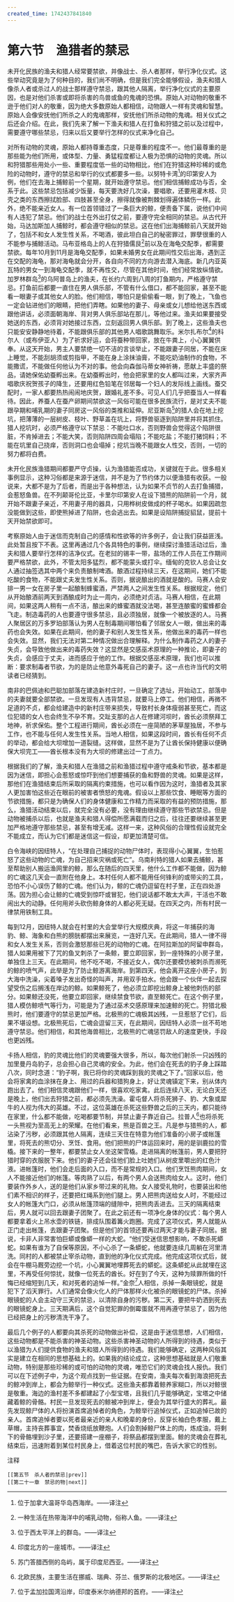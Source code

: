 ```yaml
---
created_time: 1742437841840
---
```

# 第六节　渔猎者的禁忌

未开化民族的渔夫和猎人经常要禁欲，并像战士、杀人者那样，举行净化仪式。这些举动究竟是为了何种目的，我们尚不明确，但是我们完全能够假设，渔夫和猎人像杀人者或杀过人的战士那样遵守禁忌，跟其他人隔离，举行净化仪式的主要原因，也是对他们杀害或即将杀害的鸟兽或鱼的鬼魂的恐惧。原始人对动物的敬重不逊于他们对人的敬重，因为绝大多数原始人都相信，动物跟人一样有灵魂和智慧。原始人会像安抚他们所杀之人的鬼魂那样，安抚他们所杀动物的鬼魂。相关仪式之后还会介绍。在此，我们先来了解一下渔夫和猎人在打鱼和狩猎之前以及过程中，需要遵守哪些禁忌，归来以后又要举行怎样的仪式来净化自己。

对所有动物的灵魂，原始人都持尊重态度，只是尊重的程度不一。他们最尊重的是那些能为他们所用，或体型、力量、勇猛程度都让人极为恐惧的动物的灵魂。所以和狩猎那些用处小一些、重要程度低一些的动物相比，他们在狩猎这种珍稀的或危险的动物时，遵守的禁忌和举行的仪式都要多一些。以努特卡湾[^8]的印第安人为例，他们在去海上捕鲸前一个星期，就开始遵守禁忌。他们相信捕鲸成功与否，全系于此。这些禁忌包括减少饭量，每天要洗好几次澡，要唱歌，还要用灌木枝、贝壳之类的东西擦拭脸部、四肢甚至全身，擦得就像被荆棘划得遍体鳞伤一样。此外，绝不能亲近女人。有一位首领错过了一条巨大的鲸，便责备下属，说他们中间有人违犯了禁忌。他们的战士在外出打仗之前，要遵守完全相同的禁忌。从古代开始，马达加斯加人捕鲸时，都会遵守相似的禁忌。这在他们出海捕鲸前八天就开始了，包括不和女人发生性关系，不喝酒，彼此坦白自己的秘密罪过，罪孽很重的人不能参与捕鲸活动。马布亚格岛上的人在狩猎儒艮[^9]前以及在海龟交配季，都需要禁欲。每年10月到11月是海龟交配季，如果未婚男女在此期间性交后出海，遇到正在交配的海龟，那对海龟就会分开，各自向不同的方向游去潜入海底。新几内亚英瓦特的男女一到海龟交配季，就不再性交，尽管在其他时间，他们经常放纵情欲。加罗林群岛[^10]的乌阿普岛上的渔夫，在长约六周到八周的打鱼期内，严格遵守禁忌。打鱼前后都要一直住在男人俱乐部，不管有什么借口，都不能回家，甚至不能看一眼妻子或其他女人的脸。他们相信，哪怕只是偷偷看一眼，到了晚上，飞鱼也一定会钻进他们的眼睛，把他们弄瞎。如果他的妻子、母亲或女儿想给他送东西或跟他讲话，必须面朝海岸、背对男人俱乐部站在那儿，等他过来。渔夫如果要接受她送的东西，必须背对她接过东西，立刻返回男人俱乐部。到了晚上，这些渔夫也只能安安静静地待着，不能跟俱乐部的其他男人唱歌跳舞取乐。米尔扎布尔[^11]的科尔人（或布伊亚人）为了祈求好运，会将蚕种带回家，放在牛粪上，小心翼翼供奉。从这天开始，男主人要禁绝一切不洁的言谈举止，不能跟妻子同居，不能在床上睡觉，不能刮胡须或剪指甲，不能在身上涂抹油膏，不能吃奶油制作的食物，不能撒谎，不能做任何他认为不对的事。他会向森伽马蒂女神祈祷，愿献上丰盛的祭品，请她保佑幼蚕孵出来。在幼蚕孵出时，他会把家里的女人都叫过来，大家齐声唱歌庆祝贺孩子的降生，还要用红色铅笔在邻居每一个妇人的发际线上画线。蚕交配时，一家人都要热热闹闹地庆贺，跟婚礼差不多。可见人们几乎把蚕当人一样看待。因此，养蚕人在蚕产卵期间禁欲这一风俗可能在很多民族流行，是对丈夫不能跟孕期和哺乳期的妻子同房这一风俗的类推和延伸。尼亚斯岛[^12]的猎人会在地上挖坑，把薄薄的一层树皮、枝叶、野草盖在坑上，将野兽驱逐到陷阱里并将其抓住。猎人挖坑时，必须严格遵守以下禁忌：不能吐口水，否则野兽会觉得这个陷阱很脏，不肯掉进去；不能大笑，否则陷阱四周会塌陷；不能吃盐；不能打猪饲料；不能在坑里自己挠痒，否则洞口也会塌掉；挖坑当晚不能跟女人性交，否则，一切的努力都将白费。

未开化民族渔猎期间都要严守贞操，认为渔猎能否成功，关键就在于此。很多相关事例显示，这种习俗都是来源于迷信，并不是为了节约体力以便渔猎有收获。一般说来，大都不是为了后者，而是出于各种想法，认为如果不贞节的人去打鱼捕猎，会惹怒鱼兽。在不列颠哥伦比亚，卡里尔印第安人在设下猎熊的陷阱前一个月，就开始不跟妻子亲近，不用妻子用的器具，只用桦树皮做成的杯子喝水。如果因疏忽没能做到这些，即使熊掉进了陷阱，也会逃出去。如果是设陷阱捕捉貂鼠，提前十天开始禁欲即可。

考察原始人由于迷信而克制自己的感情和性欲等的许多例子，会让我们获益匪浅。此处暂且按下不表。这里再通过几个各具特色的事例，继续探讨渔猎活动过后，渔夫和猎人要举行怎样的洁净仪式。在老挝的锡丰一带，盐场的工作人员在工作期间要严格禁欲，此外，不管太阳多猛烈，都不能蒙头或打伞。缅甸的克钦人总会让女人通过抽签选其中两个来负责酿制啤酒。酿酒过程持续三天，在这期间，她们不能吃酸的食物，不能跟丈夫发生性关系。否则，据说酿出的酒就是酸的。马赛人会安排一男一女在房子里一起酿制蜂蜜酒，严禁两人之间发生性关系。根据规定，他们从开始酿酒前两天到酒酿成时为止一周内，必须绝对贞洁。马赛人相信，在此期间，如果这两人稍有一点不洁，酿出来的蜂蜜酒就没法喝，甚至连酿蜜的蜜蜂都会飞走。制造毒药的人也要遵守很多禁忌，且必须独居，就像一个被放逐的人。马赛人聚居区的万多罗珀部落认为男人在制毒期间哪怕看了邻居女人一眼，做出来的毒药也会失效。如果在此期间，他的妻子和别人发生性关系，他做出来的毒药一样也会失效。显然，我们无法对第二种情况做出合理解释。为什么制作毒药之人的妻子失贞，会导致他做出来的毒药失效？这显然是交感巫术原理的一种推论，即妻子的失贞，会感应于丈夫，进而感应于他的工作。根据交感巫术原理，我们也可以推断：要求制毒者节欲，为的是防止他意外毒死自己的妻子。这一点也许当代的文明读者已经猜到。

南非的巴佩迪和巴聪加部落在建造新村庄时，一旦确定了选址，开始动工，部落中的夫妻就要全部禁欲。一旦发现有人违背禁忌，就要马上停工。他们相信，再微不足道的不贞，都会给建造中的新村庄带来损失，导致村长身体瘦弱甚至死亡，而这位犯错的女人也会终生不孕不育。交趾支那的占人在修建河坝时，酋长必须祭拜工地神，祈求保佑。整个工程进行期间，酋长必须在一座简陋的茅草屋独居，不参与工作，也不能与任何人发生性关系。当地人相信，如果这段时间，酋长有任何不贞的举动，都会给大坝增加一道裂缝。这样做，显然不是为了让酋长保持健康以便确保大坝完工——酋长根本没有为大坝的修建出过一丁点力。

根据我们的了解，渔夫和猎人在渔猎之前和渔猎过程中遵守戒条和节欲，基本都是因为迷信，即担心会惹怒或惊吓到他们想要捕获的鱼和野兽的灵魂。如果是这样，那他们在渔猎结束后所采取的隔离约束措施，也可以看作因为这时，渔猎者及其家人更加害怕这些近在眼前的被害者愤怒的鬼魂。假设以上那些饮食、睡眠等方面的节欲措施，都只是为确保人们的身体健康和工作精力而采取的有益的预防措施，那么，渔猎活动结束以后，就完全没有必要，没有理由继续遵守那些节欲禁忌。但是动物被捕杀以后，也就是渔夫和猎人得偿所愿满载而归之后，往往还要继续甚至更加严格地遵守那些禁忌，甚至有增无减。这样一来，这种风俗的合理性假设就完全不能成立，而认为它们都是迷信这一假设，却更加清楚可信。

白令海峡的因纽特人，“在处理自己捕捉的动物尸体时，表现得小心翼翼，生怕惹怒了这些动物的亡魂，为自己招来灾祸或死亡”。乌南利特的猎人如果去捕鲸，甚至帮助别人搬运渔网里的鲸，那么在随后的四天里，他什么工作都不能做，因为鲸的亡魂这几天会一直附在他身上。本村任何人都不能用任何锋利的或带尖的工具，恐怕不小心误伤了鲸的亡魂。他们认为，鲸的亡魂仍逗留在村子里，正在四处游荡。因为担心会让鲸的亡魂受到惊吓或冒犯，他们说话都不敢太大声，干活也不敢闹出大的动静。任何用斧头砍伤鲸身体的人都必死无疑。在四天之内，所有村民一律禁用铁制工具。

每到12月，因纽特人就会在村里的大会堂举行大规模庆典，将这一年捕获的海豹、鲸、海象和白熊的膀胱都摆出来展览，一连好几天。在此期间，猎人一律不得和女人发生关系，否则会激怒那些已死的动物的亡魂。在阿拉斯加的阿留申群岛，猎人如果用被下了咒的鱼叉刺杀了一条鲸，要立即回家，到一座特殊的小房子里，单独住上三天。在此期间，他不吃不喝，不接近女人，偶尔还要模仿被刺杀而濒死的鲸的喷气声，此举是为了防止鲸游离海岸。到第四天，他会离开这座小房子，到大海中洗澡，尖着嗓子发出奇怪的叫声，并用双手拍水。他会跟一个伙伴一起去探望受伤之后搁浅在岸边的鲸。如果鲸死了，他必须立即挖出鲸身上被他刺伤的部分。如果鲸还没死，他要立即回家，继续禁食节欲，直至鲸死亡。在这个例子里，猎人模仿鲸喷气等行为，可能是为了通过巫术交感原理来加速鲸的死亡。狩猎北极熊时，他们要遵守的禁忌更加严格。北极熊的亡魂极其凶残，一旦惹怒了它们，后果不堪设想。北极熊死后，亡魂会逗留三天，在此期间，因纽特人必须一丝不苟地遵守禁忌。他们相信，和其他海兽相比，北极熊的亡魂惩罚敌人的速度更快，手段也更凶残。

卡扬人相信，豹的灵魂比他们的灵魂要强大很多，所以，每次他们射杀一只凶残的加里曼丹岛豹子，总会担心自己灵魂的安全。为此，他们会在死去的豹子身上踩踏八次，同时念道：“豹子啊，我已将你的灵魂踩到我的灵魂之下了。”回家以后，他会将家禽的血涂抹在身上、用过的兵器和猎狗身上，好让灵魂镇定下来，别从体内跑出去了。他们相信灵魂跟他们一样，很喜欢吃家禽。此后连续八天，无论白天还是晚上，他们出去狩猎之前，都必须先洗澡。霍屯督人将杀死狮子、豹、大象或犀牛的人视为伟大的英雄。不过，这位英雄在杀死这些野兽之后的三天内，都只能待在家里，什么都不能做，吃喝都要节制，并禁止妻子靠近自己。拉普人[^13]也将杀死一头熊视为至高无上的荣耀。在他们看来，熊是百兽之王。凡是参与猎熊的人，都沾染了污秽，必须跟其他人隔离，连续三天住在特意为他们准备的小房子或帐篷里，将死去的熊切分、烹饪、食用。他们把熊的尸体运回来时，用的是驯鹿拉的雪橇。接下来的一整年，都要禁止女人坐这架雪橇。走进隔离的帐篷前，男人要把狩猎时穿的衣服脱下来。他们的妻子还会往他们脸上吐她们从树皮里嚼出的红色汁液。进帐篷时，他们会走后面的入口，而不是常规的入口。他们烹饪熊肉期间，女人不能接近他们的帐篷。等肉熟了以后，有两个男人会送熊肉给女人。这时，他们要装作外乡人，送的是他们从家乡带过来的礼物。女人接受礼物时，也要装出和他们素不相识的样子，还要把红绳系到他们腿上。男人把熊肉送给女人时，不能经过女人的帐篷大门口，必须从帐篷顶端的缝隙中，把熊肉丢进去。三天的隔离结束后，男人就可以回去跟妻子团聚了。在此之前还有一项净化身体的仪式：每个男人都要拿着火上吊水壶的铁链，排成队围着篝火跑圈。完成了这项仪式，男人就能从正门走出帐篷，去跟妻子团聚。但是他们的首领还要再过两天才能与妻子同居。据说，卡非人非常害怕巨蟒或像蟒一样的大蛇。“他们受迷信思想影响，不敢杀死蟒蛇。如果有谁为了自保等原因，不小心杀了一条蟒蛇，他就要连续几周躺在河里清洗。同村的人都被禁止宰杀动物，直到他的净化仪式完成。他完成这项仪式后，就会在牛棚马厩旁边挖一个坑，小心翼翼地埋葬死去的蟒蛇。这条蟒蛇从此就埋在这里，不再受任何惊扰，就像一位死去的酋长。好在到了今天，这种为赎罪所做的忏悔已经缩短到几天，和对死者的追悼一样。”金奈[^14]人相信，杀掉一条眼镜蛇，就是犯下了滔天罪行。人们通常会像火化人的尸体那样火化被杀的眼镜蛇的尸体。杀掉眼镜蛇的人会主动守三天的禁忌，以清除自身的污秽。第二天，要把牛奶洒到死去的眼镜蛇身上。三天期满后，这个自觉犯罪的倒霉蛋就不用再遵守禁忌了，因为他已经把身上的污秽清洗干净了。

最后几个例子的人都要向其杀死的动物做出补偿，这是由于迷信思想，人们相信，这些动物都是不能杀害的神圣动物。这些杀害神圣动物的人所得到的待遇，类似于以渔猎为人们提供食物的渔夫和猎人所得到的待遇。我们能够确定，这两种风俗其实是建立在相同的思想基础上的。如果我的结论成立，这种思想基础就是人们敬重动物，特别是那些珍稀的或可怕的动物的灵魂，唯恐它们的灵魂会找人报仇。我们可以在下述例子中，为这个观点找到一些证据。在安南，渔夫每次看到海浪把死去的鲸冲到岸上，都会为鲸举行一种仪式。这些渔夫都靠着鲸养家糊口，所以对鲸很是敬重。海边的渔村差不多都建起了小型宝塔，且我们几乎能够确定，宝塔之中储藏着鲸的骨骼。村民一旦发现死去的鲸被冲到岸上，便会为其举行盛大的葬礼。最先发现鲸尸体的人将扮演首席追悼者的角色，为鲸举行追悼仪式，正如追悼已故的亲人。首席追悼者要以死者最亲近的亲人和晚辈的身份，反穿长袖白色孝服，戴上草帽，主持丧葬事宜，焚香烧纸放鞭炮。人们会割掉鲸尸体上的肉，炼成油，将剩下的骨骼埋到沙子里，还要搭建一座棚子，将祭品都摆到里面。鲸的灵魂会在葬礼结束后，迅速附着到某位村民身上，借着这位村民的嘴巴，告诉大家它的性别。

注释

[^1]: 斐济实力最强大的部落酋长。——译注
[^2]: 位于非洲西南部。——译注
[^3]: 位于波利尼西亚群岛的中心地带。——译注
[^4]: 大洋洲波利尼西亚群岛的一座岛屿。——译注
[^5]: 北美西南部印第安人的一支。——译注
[^6]: 分布在渥太华河流域等地的北美印第安人。——译注
[^7]: 美洲印第安人崇拜的一位大神。——译注
[^8]: 位于加拿大温哥华岛西海岸。——译注
[^9]: 一种生活在热带海洋中的哺乳动物，俗称人鱼。——译注
[^10]: 位于西太平洋上的群岛。——译注
[^11]: 印度北方的一座城市。——译注
[^12]: 苏门答腊西侧的岛屿，属于印度尼西亚。——译注
[^13]: 北欧民族，主要生活在挪威、瑞典、芬兰、俄罗斯的北极地区。——译注
[^14]: 位于孟加拉国湾沿岸，印度泰米尔纳德邦的首府。——译注

```booknav
[[第五节　杀人者的禁忌|prev]]
[[第二十一章　禁忌的物|next]]
```